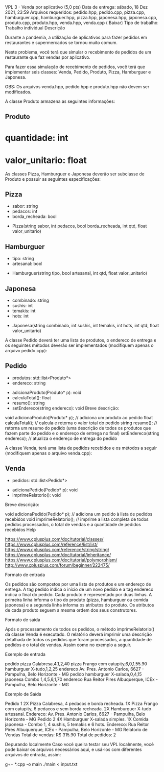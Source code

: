 VPL 3 - Venda por aplicativo (5,0 pts)
 Data de entrega: sábado, 18 Dez 2021, 23:59
 Arquivos requeridos: pedido.hpp, pedido.cpp, pizza.cpp, hamburguer.cpp, hamburguer.hpp, pizza.hpp, japonesa.hpp, japonesa.cpp, produto.cpp, produto.hpp, venda.hpp, venda.cpp ( Baixar)
Tipo de trabalho:  Trabalho individual
Descrição

Durante a pandemia, a utilização de aplicativos para fazer pedidos em restaurantes e supermercados se tornou muito comum.

Neste problema, você terá que simular o recebimento de pedidos de um restaurante que faz vendas por aplicativo.

Para fazer essa simulação de recebimento de pedidos, você terá que implementar seis classes: Venda, Pedido, Produto, Pizza, Hamburguer e Japonesa. 

OBS: Os arquivos venda.hpp, pedido.hpp e produto.hpp não devem ser modificados.

A classe Produto armazena as seguintes informações:


Produto
------------------------------------------------------------------------------------------------------------------------------------------------------------------------------------------------------------
# quantidade: int
# valor_unitario: float

As classes Pizza, Hamburguer e Japonesa deverão ser subclasse de Produto e possuir as seguintes especificações:

Pizza
------------------------------------------------------------------------------------------------------------------------------------------------------------------------------------------------------------
- sabor: string
- pedacos: int
- borda_recheada: bool
+ Pizza(string sabor, int pedacos, bool borda_recheada, int qtd, float valor_unitario)


Hamburguer
------------------------------------------------------------------------------------------------------------------------------------------------------------------------------------------------------------
- tipo: string
- artesanal: bool
+ Hamburguer(string tipo, bool artesanal, int qtd, float valor_unitario)


Japonesa
------------------------------------------------------------------------------------------------------------------------------------------------------------------------------------------------------------
- combinado: string
- sushis: int
- temakis: int
- hots: int
+ Japonesa(string combinado, int sushis, int temakis, int hots, int qtd, float valor_unitario)

A classe Pedido deverá ter uma lista de produtos, o endereco de entrega e os seguintes métodos deverão ser implementados (modifiquem apenas o arquivo pedido.cpp):

Pedido
------------------------------------------------------------------------------------------------------------------------------------------------------------------------------------------------------------
- produtos: std::list<Produto*>
- endereco: string
+ adicionaProduto(Produto* p): void
+ calculaTotal(): float
+ resumo(): string
+ setEndereco(string endereco): void
Breve descrição:

void adicionaProduto(Produto* p); // adiciona um produto ao pedido
float calculaTotal(); // calcula e retorna o valor total do pedido
string resumo(); // retorna um resumo do pedido (uma descrição de todos os produtos que fazem parte do pedido e o endereço de entrega no final)
setEndereco(string endereco); // atualiza o endereço de entrega do pedido

A classe Venda, terá uma lista de pedidos recebidos e os métodos a seguir (modifiquem apenas o arquivo venda.cpp):


Venda
------------------------------------------------------------------------------------------------------------------------------------------------------------------------------------------------------------
- pedidos: std::list<Pedido*>
+ adicionaPedido(Pedido* p): void
+ imprimeRelatorio(): void

Breve descrição:

void adicionaPedido(Pedido* p); // adiciona um pedido à lista de pedidos recebidos
void imprimeRelatorio(); // imprime a lista completa de todos pedidos processados, o total de vendas e a quantidade de pedidos recebidos
Help

https://www.cplusplus.com/doc/tutorial/classes/
https://www.cplusplus.com/reference/list/list/
https://www.cplusplus.com/reference/string/string/
https://www.cplusplus.com/doc/tutorial/inheritance/
https://www.cplusplus.com/doc/tutorial/polymorphism/
http://www.cplusplus.com/forum/beginner/222475/

Formato de entrada

Os pedidos são compostos por uma lista de produtos e um endereço de entrega. A tag pedido indica o início de um novo pedido e a tag endereco indica o final do pedido. Cada produto é representado por duas linhas. A primeira linha informa o tipo do produto (pizza, hamburguer ou comida japonesa) e a segunda linha informa os atributos do produto. Os atributos de cada produto seguem a mesma ordem dos seus construtores.

Formato de saída

Após o processamento de todos os pedidos, o método imprimeRelatorio() da classe Venda é executado. O relatório deverá imprimir uma descrição detalhada de todos os pedidos que foram processados, a quantidade de pedidos e o total de vendas. Assim como no exemplo a seguir.

Exemplo de entrada

pedido
pizza
Calabresa,4,1,2,40
pizza
Frango com catupity,6,0,1,55.90
hamburguer
X-tudo,1,2,25
endereco
Av. Pres. Antonio Carlos, 6627 - Pampulha, Belo Horizonte - MG
pedido
hamburguer
X-salada,0,4,15
japonesa
Combo 1,4,5,6,1,70
endereco
Rua Reitor Pires Albuquerque, ICEx - Pampulha, Belo Horizonte - MG


Exemplo de Saída

Pedido 1
2X Pizza Calabresa, 4 pedacos e borda recheada.
1X Pizza Frango com catupity, 6 pedacos e sem borda recheada.
2X Hamburguer X-tudo artesanal.
Endereco: Av. Pres. Antonio Carlos, 6627 - Pampulha, Belo Horizonte - MG
Pedido 2
4X Hamburguer X-salada simples.
1X Comida japonesa - Combo 1, 4 sushis, 5 temakis e 6 hots.
Endereco: Rua Reitor Pires Albuquerque, ICEx - Pampulha, Belo Horizonte - MG
Relatorio de Vendas
Total de vendas: R$ 315.90
Total de pedidos: 2


Depurando localmente
Caso você queira testar seu VPL localmente, você pode baixar os arquivos necessários aqui, e usá-los com diferentes arquivos de entrada, assim:

g++ *.cpp -o main
./main < input.txt
